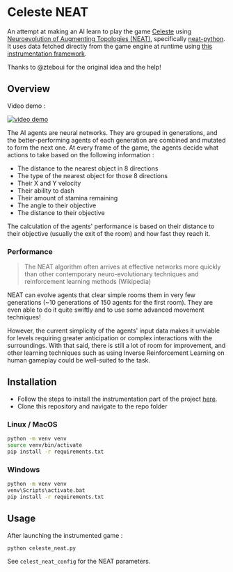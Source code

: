 # Celeste NEAT

An attempt at making an AI learn to play the game [Celeste](https://store.steampowered.com/app/504230/Celeste/) using [Neuroevolution of Augmenting Topologies (NEAT)](https://en.wikipedia.org/wiki/Neuroevolution_of_augmenting_topologies), specifically [neat-python](https://neat-python.readthedocs.io/en/latest/).
It uses data fetched directly from the game engine at runtime using [this instrumentation framework](https://github.com/hdrien0/Celeste-Instrumentation).

Thanks to @zteboui for the original idea and the help!

## Overview

Video demo :

[![video demo](https://img.youtube.com/vi/SePBjJ5Z0Lo/0.jpg)](https://www.youtube.com/watch?v=SePBjJ5Z0Lo)


The AI agents are neural networks. They are grouped in generations, and the better-performing agents of each generation are combined and mutated to form the next one. 
At every frame of the game, the agents decide what actions to take based on the following information :
- The distance to the nearest object in 8 directions
- The type of the nearest object for those 8 directions
- Their X and Y velocity
- Their ability to dash
- Their amount of stamina remaining
- The angle to their objective
- The distance to their objective  

The calculation of the agents' performance is based on their distance to their objective (usually the exit of the room) and how fast they reach it.

### Performance

> The NEAT algorithm often arrives at effective networks more quickly than other contemporary neuro-evolutionary techniques and reinforcement learning methods (Wikipedia)  

NEAT can evolve agents that clear simple rooms them in very few generations (~10 generations of 150 agents for the first room). They are even able to do it quite swiftly and to use some advanced movement techniques!  

However, the current simplicity of the agents' input data makes it unviable for levels requiring greater anticipation or complex interactions with the surroundings. With that said, there is still a lot of room for improvement, and other learning techniques such as using Inverse Reinforcement Learning on human gameplay could be well-suited to the task. 


## Installation

- Follow the steps to install the instrumentation part of the project [here](https://github.com/hdrien0/Celeste-Instrumentation#installation).
- Clone this repository and navigate to the repo folder

### Linux / MacOS
```bash
python -m venv venv
source venv/bin/activate
pip install -r requirements.txt
```

### Windows

```bash
python -m venv venv
venv\Scripts\activate.bat
pip install -r requirements.txt
```

## Usage

After launching the instrumented game :
```bash
python celeste_neat.py
```
See `celest_neat_config` for the NEAT parameters.
